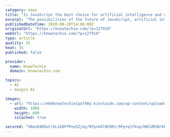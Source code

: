 ```yaml
---
category: news
title: "Is JavaScript the best choice for artificial intelligence and machine learning?"
excerpt: "The possibilities of the future of JavaScript, artificial intelligence, and machine learning are exciting for both developers and businesses alike."
publishedDateTime: 2020-08-28T14:06:00Z
originalUrl: "https://knowtechie.com/?p=127910"
webUrl: "https://knowtechie.com/?p=127910"
type: article
quality: 35
heat: 35
published: false

provider:
  name: KnowTechie
  domain: knowtechie.com

topics:
  - AI
  - Google AI

images:
  - url: "https://mk0knowtechie1qof48y.kinstacdn.com/wp-content/uploads/2020/01/javascript-13-course-1000x600.jpg"
    width: 1000
    height: 600
    isCached: true

secured: "hBex84DOuCrbLik8PfM+pSZjmy/NfpnkKlN59Kt/9Fp+qlFXvp/HNlURVW/bkAl5IdY7tPhQ6sJK3w4HZVt51t/3y/Eu3cD4ps1wyWE3n+ufpEw1sUBzl2haoUYOhU2UnjqEn7/lkmXKBP+N7w6FR7q2MMJA45Q4UqljTqKzXrb4RrQbV/dt7aNeKC8Ea+Cgu/noJh7hW2p5YpJfTbiJ61Dd11CtBuRBJm7rRrOLV0jn+41vrpxHGeERNXjsi88mLKcUztY+cBlexpymM5g2rb9j5OktC90bwhTigiN+GnCOrY8egEQkcz3UFm9bVaS1i3Jsbu8znBTYMKYMXQDVAXEsbfnKkIrRRXjYIKc53RY=;uNlvZGaTqWVWOCJEw6R37g=="
---
```


